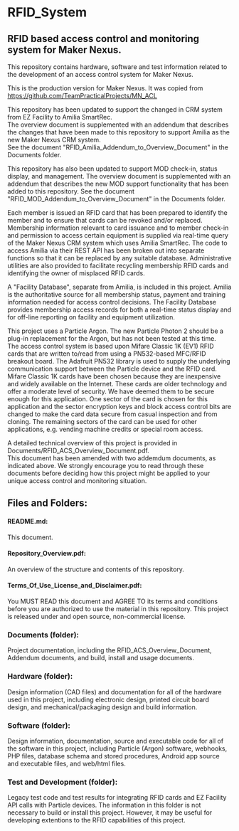 # RFID_System  
## RFID based access control and monitoring system for Maker Nexus.
This repository contains hardware, software and test information 
related to the development of an access control system for
Maker Nexus.

This is the production version for Maker Nexus. It was copied from https://github.com/TeamPracticalProjects/MN_ACL

This repository has been updated to support the changed in CRM system from EZ Facility to Amilia SmartRec.  
The overview document is supplemented with an addendum that describes the changes that
have been made to this repository to support Amilia as the new Maker Nexus CRM system.  
See the document "RFID_Amilia_Addendum_to_Overview_Document" in the Documents folder.

This repository has also been updated to support MOD check-in, status display, and management.  The overview
document is supplemented with an addendum that describes the new MOD support functionality that
has been added to this repository.  See the document "RFID_MOD_Addendum_to_Overview_Document" in the 
Documents folder.

Each member is issued an RFID card that has been prepared to identify the member
and to ensure that cards can be revoked and/or replaced.  Membership information relevant
to card issuance and to member check-in and permission to access certain equipment
is supplied via real-time
query of the Maker Nexus CRM system which uses Amilia SmartRec.  The code to access Amilia
via their REST API has been broken out into separate functions so that it can be replaced
by any suitable database.  Administrative utilities are also provided to facilitate recycling
membership RFID cards and identifying the owner of misplaced RFID cards.

A "Facility Database", separate from Amilia, is included in this project.  Amilia is the
authoritative source for all membership status, payment and training information needed for access
control decisions.  The Facility Database provides membership access records for both a real-time 
status display and for off-line reporting on facility and equipment utilization.

This project uses a Particle Argon.  The new Particle Photon 2 should be a plug-in replacement for 
the Argon, but has not been tested at this time.  
The access control system is based upon Mifare Classic 1K (EV1) RFID cards that are written to/read from
using a PN532-based MFC/RFID breakout board.  The Adafruit PN532 library is used to supply
the underlying communication support between the Particle device and the RFID card. Mifare Classic 1K 
cards have been chosen because they are inexpensive and widely available on the Internet.
These cards are older technology and offer a moderate level of security.  We have deemed them to be secure 
enough for this application.  One sector of the card is chosen for this application and the sector encryption
keys and block access control bits are changed to make the card data secure from casual inspection and
from cloning.  The
remaining sectors of the card can be used for other applications, e.g. vending machine credits or special room
access.

A detailed technical overview of this project is provided in Documents/RFID_ACS_Overview_Document.pdf.  
This document has been amended with two addemdum documents, as indicated above.
We strongly encourage you to read through these documents before deciding how this project might be
applied to your unique access control and monitoring situation.


## Files and Folders:
#### README.md:  
This document.
#### Repository_Overview.pdf:  
An overview of the structure and contents of this repository.
#### Terms_Of_Use_License_and_Disclaimer.pdf:  
You MUST READ this document and AGREE TO 
its terms and conditions before you are authorized to use the material in this repository. This
project is released under and open source, non-commercial license.
### Documents (folder):
Project documentation, including the RFID_ACS_Overview_Document, Addendum documents, and build, install and
usage documents.
### Hardware (folder): 
Design information (CAD files) and documentation for all of the hardware used
in this project, including electronic design, printed circuit board design, and
mechanical/packaging design and build information.
### Software (folder):
Design information, documentation, source and executable code for all of the software
in this project, including Particle (Argon) software, webhooks, PHP files, database
schema and stored procedures, Android app source and executable files, and web/html
files.
### Test and Development (folder):
Legacy test code and test results for integrating RFID cards and EZ Facility API calls with 
Particle devices.  The information in this folder is not necessary to build or install
this project.  However, it may be useful for developing extentions to the RFID
capabilities of this project.







